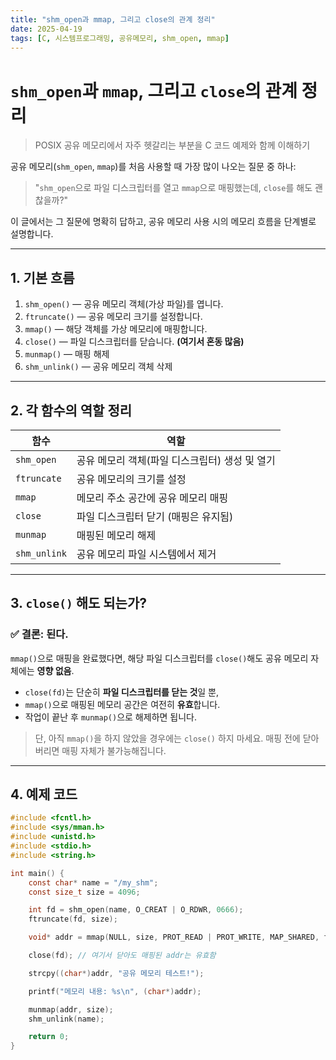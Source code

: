 ```yaml
---
title: "shm_open과 mmap, 그리고 close의 관계 정리"
date: 2025-04-19
tags: [C, 시스템프로그래밍, 공유메모리, shm_open, mmap]
---
```


# `shm_open`과 `mmap`, 그리고 `close`의 관계 정리  
> POSIX 공유 메모리에서 자주 헷갈리는 부분을 C 코드 예제와 함께 이해하기

공유 메모리(`shm_open`, `mmap`)를 처음 사용할 때 가장 많이 나오는 질문 중 하나:

> "`shm_open`으로 파일 디스크립터를 열고 `mmap`으로 매핑했는데, `close`를 해도 괜찮을까?"

이 글에서는 그 질문에 명확히 답하고, 공유 메모리 사용 시의 메모리 흐름을 단계별로 설명합니다.

---

## 1. 기본 흐름

1. `shm_open()` — 공유 메모리 객체(가상 파일)를 엽니다.  
2. `ftruncate()` — 공유 메모리 크기를 설정합니다.  
3. `mmap()` — 해당 객체를 가상 메모리에 매핑합니다.  
4. `close()` — 파일 디스크립터를 닫습니다. **(여기서 혼동 많음)**  
5. `munmap()` — 매핑 해제  
6. `shm_unlink()` — 공유 메모리 객체 삭제  

---

## 2. 각 함수의 역할 정리

| 함수         | 역할                                           |
| ------------ | ---------------------------------------------- |
| `shm_open`   | 공유 메모리 객체(파일 디스크립터) 생성 및 열기 |
| `ftruncate`  | 공유 메모리의 크기를 설정                      |
| `mmap`       | 메모리 주소 공간에 공유 메모리 매핑            |
| `close`      | 파일 디스크립터 닫기 (매핑은 유지됨)           |
| `munmap`     | 매핑된 메모리 해제                             |
| `shm_unlink` | 공유 메모리 파일 시스템에서 제거               |

---

## 3. `close()` 해도 되는가?

### ✅ 결론: **된다.**

`mmap()`으로 매핑을 완료했다면, 해당 파일 디스크립터를 `close()`해도 공유 메모리 자체에는 **영향 없음**.

- `close(fd)`는 단순히 **파일 디스크립터를 닫는 것**일 뿐,  
- `mmap()`으로 매핑된 메모리 공간은 여전히 **유효**합니다.  
- 작업이 끝난 후 `munmap()`으로 해제하면 됩니다.

> 단, 아직 `mmap()`을 하지 않았을 경우에는 `close()` 하지 마세요. 매핑 전에 닫아버리면 매핑 자체가 불가능해집니다.

---

## 4. 예제 코드

```c
#include <fcntl.h>
#include <sys/mman.h>
#include <unistd.h>
#include <stdio.h>
#include <string.h>

int main() {
    const char* name = "/my_shm";
    const size_t size = 4096;

    int fd = shm_open(name, O_CREAT | O_RDWR, 0666);
    ftruncate(fd, size);

    void* addr = mmap(NULL, size, PROT_READ | PROT_WRITE, MAP_SHARED, fd, 0);

    close(fd); // 여기서 닫아도 매핑된 addr는 유효함

    strcpy((char*)addr, "공유 메모리 테스트!");

    printf("메모리 내용: %s\n", (char*)addr);

    munmap(addr, size);
    shm_unlink(name);

    return 0;
}
```
